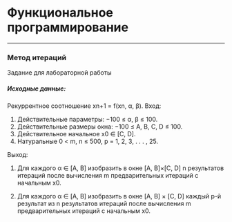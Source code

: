 # Функциональное программирование
------
### Метод итераций

Задание для лабораторной работы

##### Исходные данные:
Рекуррентное соотношение xn+1 = f(xn, α, β).
Вход:
1. Действительные параметры: −100 ≤ α, β ≤ 100.
2. Действительные размеры окна: −100 ≤ A, B, C, D ≤ 100.
3. Действительное начальное x0 ∈ [C, D].
4. Натуральные 0 < m, n ≤ 500, p = 1, 2, 3, . . . , 25.

Выход:
1. Для каждого α ∈ [A, B] изобразить в окне [A, B]×[C, D] n результатов
итераций после вычисления m предварительных итераций с начальным x0.

2. Для каждого α ∈ [A, B] изобразить в окне [A, B] × [C, D] каждый p-й
результат из n результатов итераций после вычисления m предварительных
итераций с начальным x0.
